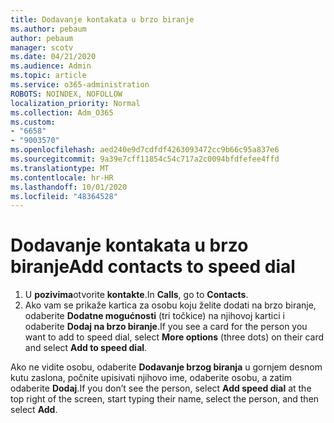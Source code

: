 ```yaml
---
title: Dodavanje kontakata u brzo biranje
ms.author: pebaum
author: pebaum
manager: scotv
ms.date: 04/21/2020
ms.audience: Admin
ms.topic: article
ms.service: o365-administration
ROBOTS: NOINDEX, NOFOLLOW
localization_priority: Normal
ms.collection: Adm_O365
ms.custom:
- "6658"
- "9003570"
ms.openlocfilehash: aed240e9d7cdfdf4263093472cc9b66c95a837e6
ms.sourcegitcommit: 9a39e7cff11854c54c717a2c0094bfdfefee4ffd
ms.translationtype: MT
ms.contentlocale: hr-HR
ms.lasthandoff: 10/01/2020
ms.locfileid: "48364528"
---
```

# <a name="add-contacts-to-speed-dial"></a><span data-ttu-id="fc44a-102">Dodavanje kontakata u brzo biranje</span><span class="sxs-lookup"><span data-stu-id="fc44a-102">Add contacts to speed dial</span></span>

1. <span data-ttu-id="fc44a-103">U  **pozivima**otvorite  **kontakte**.</span><span class="sxs-lookup"><span data-stu-id="fc44a-103">In  **Calls**, go to  **Contacts**.</span></span>
2. <span data-ttu-id="fc44a-104">Ako vam se prikaže kartica za osobu koju želite dodati na brzo biranje, odaberite  **Dodatne mogućnosti**  (tri točkice) na njihovoj kartici i odaberite  **Dodaj na brzo biranje**.</span><span class="sxs-lookup"><span data-stu-id="fc44a-104">If you see a card for the person you want to add to speed dial, select  **More options**  (three dots) on their card and select  **Add to speed dial**.</span></span>

<span data-ttu-id="fc44a-105">Ako ne vidite osobu, odaberite  **Dodavanje brzog biranja**  u gornjem desnom kutu zaslona, počnite upisivati njihovo ime, odaberite osobu, a zatim odaberite  **Dodaj**.</span><span class="sxs-lookup"><span data-stu-id="fc44a-105">If you don’t see the person, select  **Add speed dial**  at the top right of the screen, start typing their name, select the person, and then select  **Add**.</span></span>
